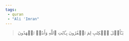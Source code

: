 ```yaml
---
tags: 
 - quran 
 - "Ali 'Imran"
---
```


> يَـٰٓأَهۡلَ ٱلۡكِتَٰبِ لِمَ تَكۡفُرُونَ بِـَٔايَٰتِ ٱللَّهِ وَأَنتُمۡ تَشۡهَدُونَ
